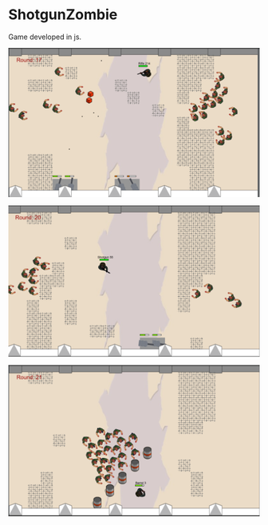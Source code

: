 # ShotgunZombie

Game developed in js.

![Description of the image](https://github.com/Mark-RI/ShotgunZombie/blob/main/Screenshot%202025-10-03%20174140.png)

![Description of the image](https://github.com/Mark-RI/ShotgunZombie/blob/main/Screenshot%202025-10-03%20174518.png)

![Description of the image](https://github.com/Mark-RI/ShotgunZombie/blob/main/Screenshot%202025-10-03%20174658.png)
